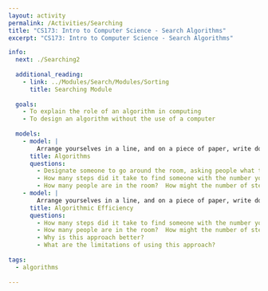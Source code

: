 ```yaml
---
layout: activity
permalink: /Activities/Searching
title: "CS173: Intro to Computer Science - Search Algorithms"
excerpt: "CS173: Intro to Computer Science - Search Algorithms"

info:
  next: ./Searching2
  
  additional_reading:
    - link: ../Modules/Search/Modules/Sorting
      title: Searching Module  
  
  goals: 
    - To explain the role of an algorithm in computing
    - To design an algorithm without the use of a computer
        
  models:
    - model: |
        Arrange yourselves in a line, and on a piece of paper, write down a whole number between 1 and N.       
      title: Algorithms
      questions:
        - Designate someone to go around the room, asking people what their number is.  Write down how many steps that person needs, and what information they have at any given time.  At each step, you can ask one person what their number is, and then you can ask if that is your number.
        - How many steps did it take to find someone with the number you guessed?
        - How many people are in the room?  How might the number of steps change if you had room with more people in it?
    - model: |
        Arrange yourselves in a line, and on a piece of paper, write down a whole number between 1 and N.  This time, arrange yourselves in increasing order by the number you've written down.  This time, you can ask someone what their number is, and if their number is larger or smaller than the one you have.
      title: Algorithmic Efficiency
      questions:
        - How many steps did it take to find someone with the number you guessed this time?
        - How many people are in the room?  How might the number of steps change if you had room with more people in it?
        - Why is this approach better?
        - What are the limitations of using this approach?
        
tags:
  - algorithms
  
---
```


